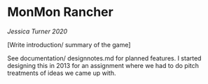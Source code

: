 # MonMon Rancher
_Jessica Turner 2020_

[Write introduction/ summary of the game]


See documentation/ designnotes.md for planned features. I started designing this in 2013 for an assignment where we had to do pitch treatments of ideas we came up with. 